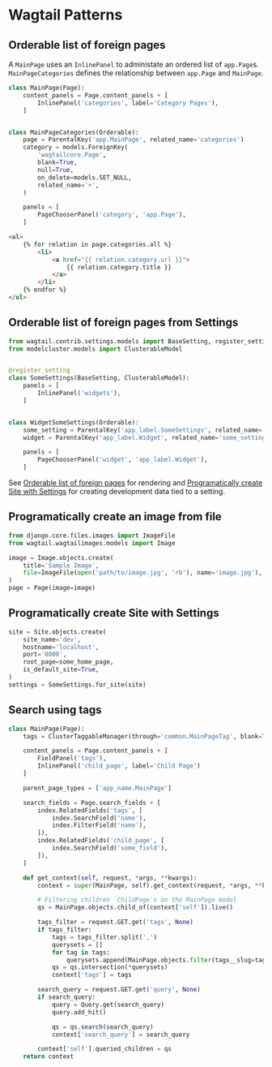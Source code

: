# Wagtail Patterns

## Orderable list of foreign pages

A `MainPage` uses an `InlinePanel` to administate an ordered list of `app.Page`s.
`MainPageCategories` defines the relationship between `app.Page` and `MainPage`.

```python
class MainPage(Page):
    content_panels = Page.content_panels + [
        InlinePanel('categories', label='Category Pages'),
    ]


class MainPageCategories(Orderable):
    page = ParentalKey('app.MainPage', related_name='categories')
    category = models.ForeignKey(
        'wagtailcore.Page',
        blank=True,
        null=True,
        on_delete=models.SET_NULL,
        related_name='+',
    )

    panels = [
        PageChooserPanel('category', 'app.Page'),
    ]
```

```html
<ul>
    {% for relation in page.categories.all %}
        <li>
            <a href="{{ relation.category.url }}">
                {{ relation.category.title }}
            </a>
        </li>
    {% endfor %}
</ul>
```

## Orderable list of foreign pages from Settings

```python
from wagtail.contrib.settings.models import BaseSetting, register_setting
from modelcluster.models import ClusterableModel


@register_setting
class SomeSettings(BaseSetting, ClusterableModel):
    panels = [
        InlinePanel('widgets'),
    ]


class WidgetSomeSettings(Orderable):
    some_setting = ParentalKey('app_label.SomeSettings', related_name='widgets')
    widget = ParentalKey('app_label.Widget', related_name='some_setting')

    panels = [
        PageChooserPanel('widget', 'app_label.Widget'),
    ]
```

See [Orderable list of foreign pages](#orderable-list-of-foreign-pages) for rendering
and [Programatically create Site with Settings](#programatically-create-site-with-settings) for creating development data tied to a setting.


## Programatically create an image from file

```python
from django.core.files.images import ImageFile
from wagtail.wagtailimages.models import Image

image = Image.objects.create(
    title='Sample Image',
    file=ImageFile(open('path/to/image.jpg', 'rb'), name='image.jpg'),
)
page = Page(image=image)
```

## Programatically create Site with Settings

```python
site = Site.objects.create(
    site_name='dev',
    hostname='localhost',
    port='8000',
    root_page=some_home_page,
    is_default_site=True,
)
settings = SomeSettings.for_site(site)
```

## Search using tags

```python
class MainPage(Page):
    tags = ClusterTaggableManager(through='common.MainPageTag', blank=True)

    content_panels = Page.content_panels + [
        FieldPanel('tags'),
        InlinePanel('child_page', label='Child Page')
    ]

    parent_page_types = ['app_name.MainPage']

    search_fields = Page.search_fields + [
        index.RelatedFields('tags', [
            index.SearchField('name'),
            index.FilterField('name'),
        ]),
        index.RelatedFields('child_page', [
            index.SearchField('some_field'),
        ]),
    ]

    def get_context(self, request, *args, **kwargs):
        context = super(MainPage, self).get_context(request, *args, **kwargs)

        # Filtering children `ChildPage`s on the MainPage model
        qs = MainPage.objects.child_of(context['self']).live()

        tags_filter = request.GET.get('tags', None)
        if tags_filter:
            tags = tags_filter.split(',')
            querysets = []
            for tag in tags:
                querysets.append(MainPage.objects.filter(tags__slug=tag))
            qs = qs.intersection(*querysets)
            context['tags'] = tags

        search_query = request.GET.get('query', None)
        if search_query:
            query = Query.get(search_query)
            query.add_hit()

            qs = qs.search(search_query)
            context['search_query'] = search_query

        context['self'].queried_children = qs
    return context
```
